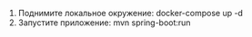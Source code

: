 1. Поднимите локальное окружение: docker-compose up -d
2. Запустите приложение: mvn spring-boot:run
